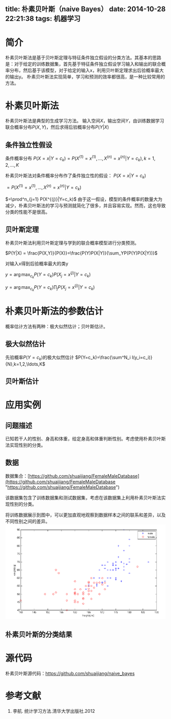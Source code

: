 title: 朴素贝叶斯（naive Bayes）
date: 2014-10-28 22:21:38
tags: 机器学习
---

# 简介
朴素贝叶斯法是基于贝叶斯定理与特征条件独立假设的分类方法。其基本的思路是：对于给定的训练数据集，首先基于特征条件独立假设学习输入和输出的联合概率分布，然后基于该模型，对于给定的输入x，利用贝叶斯定理求出后验概率最大的输出y。
朴素贝叶斯法实现简单，学习和预测的效率都很高，是一种比较常用的方法。

# 朴素贝叶斯法
朴素贝叶斯法是典型的生成学习方法。
输入空间$X$，输出空间$Y$，由训练数据学习联合概率分布$P(X,Y)$，然后求得后验概率分布$P(Y|X)$

## 条件独立性假设
条件概率分布
$P(X=x|Y=c_k)=P(X^{(1)}=x^{(1)},\ldots,X^{(n)}=x^{(n)}|Y=c_k), k=1,2,\ldots,K$

朴素贝叶斯法对条件概率分布作了条件独立性的假设：
$P(X=x|Y=c_k)$

$=P(X^{(1)}=x^{(1)},\ldots,X^{(n)}=x^{(n)}|Y=c_k)$

$=\prod^n_{j=1} P(X^{(j)}|Y=c_k)$
由于这一假设，模型的条件概率的数量大为减少，朴素贝叶斯法的学习与预测就简化了很多，并且容易实现。然而，这也导致分类的性能不是很高。

## 贝叶斯定理
朴素贝叶斯法利用贝叶斯定理与学到的联合概率模型进行分类预测。

$P(Y|X) = \frac{P(X,Y)}{P(X)}=\frac{P(Y)P(X|Y)}{\sum_YP(P(Y)P(X|Y))}$

对输入x得到后验概率最大的类y

$y=\arg \max_{c_k}P(Y=c_k)P(X_j=x^{(j)}|Y=c_k)$

$y=\arg \max_{c_k}P(Y=c_k) \prod_j P(X_j=x^{(j)}|Y=c_k)$


<!--more-->


# 朴素贝叶斯法的参数估计
概率估计方法有两种：极大似然估计；贝叶斯估计。
## 极大似然估计
先验概率$P(Y=c_k)$的极大似然估计
$P(Y=c_k)=\frac{\sum^N_i I(y_i=c_i)}{N},k=1,2,\ldots,K$
## 贝叶斯估计

# 应用实例
## 问题描述
已知若干人的性别、身高和体重，给定身高和体重判断性别。考虑使用朴素贝叶斯法实现性别的分类。
## 数据
数据集合：[https://github.com/shuaijiang/FemaleMaleDatabase](https://github.com/shuaijiang/FemaleMaleDatabase "https://github.com/shuaijiang/FemaleMaleDatabase")

该数据集包含了训练数据集和测试数据集，考虑在该数据集上利用朴素贝叶斯法实现性别的分类。

将训练数据展示到图中，可以更加直观地观察到数据样本之间的联系和差异，以及不同性别之间的差异。
![数据展示](/image/male_female.png)

## 朴素贝叶斯的分类结果

# 源代码
朴素贝叶斯源代码：https://github.com/shuaijiang/naive_bayes
 
# 参考文献
1. 李航. 统计学习方法.清华大学出版社.2012
